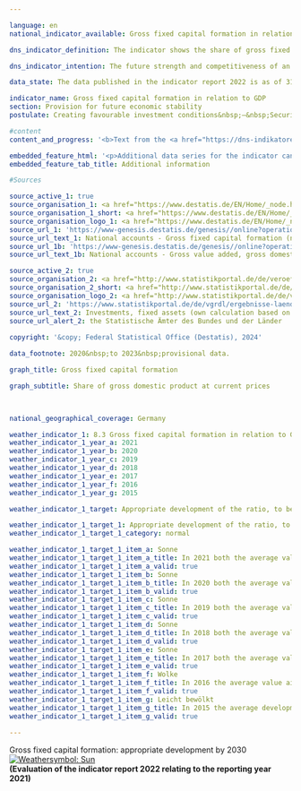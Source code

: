 ```yaml
---

language: en        
national_indicator_available: Gross fixed capital formation in relation to GDP        

dns_indicator_definition: The indicator shows the share of gross fixed capital formation relative to nominal gross domestic product (which means at current prices). This share is also referred to as the investment ratio. The level of gross fixed capital formation includes additions (that is, acquisitions less disposals without taking into account consumption of fixed capital) of fixed assets by resident economic units. Fixed assets are produced assets that are designed for repeated or continuous use in production processes for longer than a year. These include buildings and structures (dwellings, other buildings and structures), equipment (machinery, vehicles, tools including weapons systems) and other assets (intellectual property such as investments in research and development, computer software and databases, entertainment, literary or artistic originals, mineral exploration and evaluation as well as animal resources and tree, crop and plant resources). Also included are improvements on existing stocks of fixed assets that lead to a significant increase in the value of an asset and/or prolong its useful life.        

dns_indicator_intention: The future strength and competitiveness of an economy depend crucially on corporate and governmental investments. For this reason, the target of the Federal Government is to promote appropriate development of the ratio of gross fixed capital formation to gross domestic product (<abbr title="Gross domestic product" tabindex="0">GDP</abbr>).        

data_state: The data published in the indicator report 2022 is as of 31 October 2022. The data shown on this platform is updated regularly, so that more current data may be available online than published in the <a href="https://dns-indikatoren.de/assets/Publikationen/Indikatorenberichte/2022.pdf">indicator report 2022</a>.        

indicator_name: Gross fixed capital formation in relation to GDP        
section: Provision for future economic stability        
postulate: Creating favourable investment conditions&nbsp;–&nbsp;Securing long-term prosperity        

#content         
content_and_progress: '<b>Text from the <a href="https://dns-indikatoren.de/assets/Publikationen/Indikatorenberichte/2022.pdf">Indicator Report 2022&nbsp;</a></b><br><br>The value of gross fixed capital formation and <abbr title="Gross domestic product" tabindex="0">GDP</abbr> is determined by the Federal Statistical Office as part of national accounts. National accounts are compiled in accordance with harmonised international rules and standards, that is, the European System of Accounts (<abbr title="European System of Accounts" tabindex="0">ESVG</abbr>), and are based on all available, relevant data sources.<br><br>In 2021, the ratio of gross fixed capital formation to <abbr title="Gross domestic product" tabindex="0">GDP</abbr> was at 21.8&nbsp;% for the entire federal territory, price adjusted at 21.0&nbsp;%. The indicator has moved into the desired direction both in the short and medium term. Since 2015, the quota slightly increased (20.0&nbsp;%). The lack of a definition for appropriate development causes a positive appearance when considering the last six data points. In comparison, the investment ratio was 3.1&nbsp;percentage points below the initial value in 1991&nbsp;as well as 1.4&nbsp;percentage points lower than in 2000. After price adjustments, the share of gross fixed capital formation relative to <abbr title="Gross domestic product" tabindex="0">GDP</abbr> is 1.1&nbsp;percentage points below the value in 1991. Since 1996, the average investment ratio in Germany is lower than the investment ratio for the entire <abbr title="Organisation for Economic Co-operation and Development" tabindex="0">OECD</abbr> region (2020: 22.2&nbsp;%). While the difference between 2001&nbsp;and 2010&nbsp;was&nbsp;–&nbsp;2.4&nbsp;percentage points on average, latter decreased in the period from 2011&nbsp;to 2020&nbsp;to&nbsp;–&nbsp;1.0. In the years from 2015&nbsp;to 2021, gross fixed capital formation soared by a total of 29.4&nbsp;%, reaching 783.8&nbsp;billion euros. Since the increase in nominal <abbr title="Gross domestic product" tabindex="0">GDP</abbr> was somewhat lower, at 19.0&nbsp;%, the investment ratio increased slightly from 20.0&nbsp;% to 21.8&nbsp;%. With regard to investments in building projects, housing construction has recorded strong nominal growth (+&nbsp;92.6&nbsp;%) since 2010, while the growth of investments in non-residential construction, including civil engineering, in the same period was less pronounced (52.7&nbsp;%) and even dipped slightly in 2012&nbsp;and 2015. Equipment investments increased by 28.0&nbsp;%. The strongest growth since 1991&nbsp;was recorded for investments in research and development as well as in computer software and databases. Its volume almost tripled.<br><br>The period from 1991&nbsp;to 2021&nbsp;witnessed a strong shift in investment activity from industry to the service sector. In 1991, 30.4&nbsp;% of new fixed capital formation was still being made by enterprises of the industry sector. By 2021, this figure had fallen to just 22.4&nbsp;%. In 2021, 76.3&nbsp;% of fixed capital formation was made in the service branches. In 1991, this figure was still 67.9&nbsp;%. The largest single investment area was that of real estate activities. In 2021&nbsp;alone, this sector accounted for 33.1&nbsp;% of all new fixed assets. The general government sector, whose investment activities are spread across various sectors of the economy, accounted for 12.4&nbsp;% of gross fixed capital formation in 2020&nbsp;and 11.9&nbsp;% in 2021.<br><br>Most recent data for the German Länder in 2019&nbsp;reveals, that the highest investment ratio was measured for Lower Saxony at 27.6&nbsp;% and the lowest investment ratios were measured for Bremen and North Rhine-Westphalia at 15.7&nbsp;% and 16.4&nbsp;%, respectively.'        

embedded_feature_html: '<p>Additional data series for the indicator can be found <a href="https://dnsTestEnvironment.github.io/dns-indicators/public/AddInfos/en/8_3.pdf" target="_blank" >here</a>.</p><br><small>Note: You can display the PDF document directly in your browser or download the PDF document and open it with a PDF reader of your choice. We will be happy to advise you.</small>'
embedded_feature_tab_title: Additional information        

#Sources        

source_active_1: true
source_organisation_1: <a href="https://www.destatis.de/EN/Home/_node.html" target="_blank">Federal Statistical Office</a>
source_organisation_1_short: <a href="https://www.destatis.de/EN/Home/_node.html" target="_blank">Federal Statistical Office</a>
source_organisation_logo_1: <a href="https://www.destatis.de/EN/Home/_node.html" target="_blank"><img src="https://dnsTestEnvironment.github.io/dns-indicators/public/OrgImgEn/destatis.png" alt="Federal Statistical Office" title=" Click here to visit the homepage of the organizationFederal Statistical Office" style="height:60px; width:148px; border:transparent"/></a>
source_url_1: 'https://www-genesis.destatis.de/genesis//online?operation=table&code=81000-0023&bypass=true&levelindex=0&levelid=1660823284613&language=en'
source_url_text_1: National accounts - Gross fixed capital formation (nominal/price-adjusted)&nbsp;–&nbsp;GENESIS online 81000-0023
source_url_1b: 'https://www-genesis.destatis.de/genesis//online?operation=table&code= 81000-0001 &bypass=true&levelindex=0&levelid=1660823284613&language=en'
source_url_text_1b: National accounts - Gross value added, gross domestic product (nominal/price-adjusted)&nbsp;–&nbsp;GENESIS online 81000-0001

source_active_2: true
source_organisation_2: <a href="http://www.statistikportal.de/de/veroeffentlichungen/volkswirtschaftliche-gesamtrechnungen-der-laender" target="_blank" onclick="return confirm_alert('the Statistische Ämter des Bundes und der Länder', 'En')">Statistische Ämter des Bundes und der Länder</a>
source_organisation_2_short: <a href="http://www.statistikportal.de/de/veroeffentlichungen/volkswirtschaftliche-gesamtrechnungen-der-laender" target="_blank" onclick="return confirm_alert('the Statistische Ämter des Bundes und der Länder', 'En')">Statistische Ämter des Bundes und der Länder</a>
source_organisation_logo_2: <a href="http://www.statistikportal.de/de/veroeffentlichungen/volkswirtschaftliche-gesamtrechnungen-der-laender" target="_blank" onclick="return confirm_alert('the Statistische Ämter des Bundes und der Länder', 'En')"><img src="https://dnsTestEnvironment.github.io/dns-indicators/public/OrgImgEn/vwgdl.png" alt="Statistische Ämter des Bundes und der Länder" title=" Click here to visit the homepage of the organizationStatistische Ämter des Bundes und der Länder" style="height:60px; width:148px; border:transparent"/></a>
source_url_2: 'https://www.statistikportal.de/de/vgrdl/ergebnisse-laenderebene/investitionen-anlagevermoegen'
source_url_text_2: Investments, fixed assets (own calculation based on the Volkswirtschaftliche Gesamtrechnungen der Länder - only available in German)
source_url_alert_2: the Statistische Ämter des Bundes und der Länder
        
copyright: '&copy; Federal Statistical Office (Destatis), 2024'        

data_footnote: 2020&nbsp;to 2023&nbsp;provisional data.        

graph_title: Gross fixed capital formation        

graph_subtitle: Share of gross domestic product at current prices        

                

national_geographical_coverage: Germany        

weather_indicator_1: 8.3 Gross fixed capital formation in relation to GDP
weather_indicator_1_year_a: 2021
weather_indicator_1_year_b: 2020
weather_indicator_1_year_c: 2019
weather_indicator_1_year_d: 2018
weather_indicator_1_year_e: 2017
weather_indicator_1_year_f: 2016
weather_indicator_1_year_g: 2015

weather_indicator_1_target: Appropriate development of the ratio, to be maintained until 2030

weather_indicator_1_target_1: Appropriate development of the ratio, to be maintained until 2030
weather_indicator_1_target_1_category: normal

weather_indicator_1_target_1_item_a: Sonne
weather_indicator_1_target_1_item_a_title: In 2021 both the average value and the previous annual change pointed in the right direction.
weather_indicator_1_target_1_item_a_valid: true
weather_indicator_1_target_1_item_b: Sonne
weather_indicator_1_target_1_item_b_title: In 2020 both the average value and the previous annual change pointed in the right direction.
weather_indicator_1_target_1_item_b_valid: true
weather_indicator_1_target_1_item_c: Sonne
weather_indicator_1_target_1_item_c_title: In 2019 both the average value and the previous annual change pointed in the right direction.
weather_indicator_1_target_1_item_c_valid: true
weather_indicator_1_target_1_item_d: Sonne
weather_indicator_1_target_1_item_d_title: In 2018 both the average value and the previous annual change pointed in the right direction.
weather_indicator_1_target_1_item_d_valid: true
weather_indicator_1_target_1_item_e: Sonne
weather_indicator_1_target_1_item_e_title: In 2017 both the average value and the previous annual change pointed in the right direction.
weather_indicator_1_target_1_item_e_valid: true
weather_indicator_1_target_1_item_f: Wolke
weather_indicator_1_target_1_item_f_title: In 2016 the average value aimed in the wrong direction or indicates stagnation, but the previous year had shown a turn in the desired direction.
weather_indicator_1_target_1_item_f_valid: true
weather_indicator_1_target_1_item_g: Leicht bewölkt
weather_indicator_1_target_1_item_g_title: In 2015 the average development aimed in the right direction, but in the previous year there had been a development in the wrong direction or no change at all.
weather_indicator_1_target_1_item_g_valid: true        
        
---
```



<div>
  <div class="my-header">
    <label class="default">Gross fixed capital formation: appropriate development by 2030
      <a href="https://dnsTestEnvironment.github.io/dns-indicators/en/status"><img src="https://sdg-indikatoren.de/public/Wettersymbole/Sonne.png" title="In 2021 both the average value and the previous annual change pointed in the right direction." alt="Weathersymbol: Sun"/>
      </a>
    </label>
  </div>
</div>
<div class="my-header-note">
  <label class="default"><b>(Evaluation of the indicator report 2022 relating to the reporting year 2021)
  </b></label>
</div>